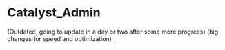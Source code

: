 # Catalyst_Admin
(Outdated, going to update in a day or two after some more progress) (big changes for speed and optimization)
